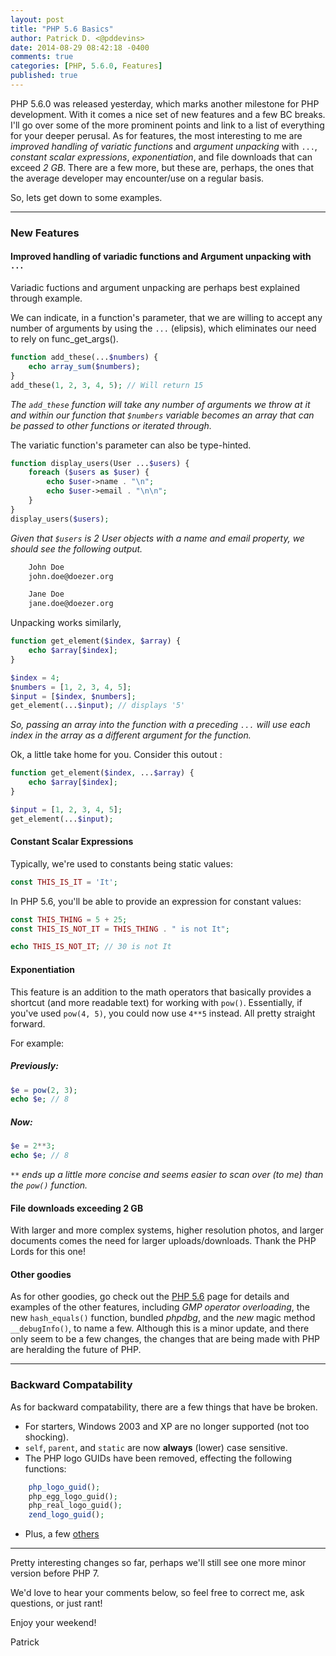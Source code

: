 ```yaml
---
layout: post
title: "PHP 5.6 Basics"
author: Patrick D. <@pddevins>
date: 2014-08-29 08:42:18 -0400
comments: true
categories: [PHP, 5.6.0, Features]
published: true
---
```


PHP 5.6.0 was released yesterday, which marks another milestone for PHP development. With it comes a nice set of new features and a few BC breaks. I'll go over some of the more prominent points and link to a list of everything for your deeper perusal. As for features, the most interesting to me are _improved handling of variatic functions_ and _argument unpacking_ with `...`, _constant scalar expressions_, _exponentiation_, and file downloads that can exceed _2 GB_. There are a few more, but these are, perhaps, the ones that the average developer may encounter/use on a regular basis.

<!--more-->

So, lets get down to some examples.

***

### New Features

#### Improved handling of variadic functions and Argument unpacking with `...`

Variadic fuctions and argument unpacking are perhaps best explained through example.

We can indicate, in a function's parameter, that we are willing to accept any number of arguments by using the `...` (elipsis), which eliminates our need to rely on func_get_args().

``` php Variadic Function Example
function add_these(...$numbers) {
    echo array_sum($numbers);
}
add_these(1, 2, 3, 4, 5); // Will return 15
```

_The `add_these` function will take any number of arguments we throw at it and within our function that `$numbers` variable becomes an array that can be passed to other functions or iterated through._

The variatic function's parameter can also be type-hinted.

``` php Variadic Function Example with Type Hinting
function display_users(User ...$users) {
    foreach ($users as $user) {
        echo $user->name . "\n";
        echo $user->email . "\n\n";
    }
}
display_users($users);
```

_Given that `$users` is 2 User objects with a name and email property, we should see the following output._

``` bash Example Output
    John Doe
    john.doe@doezer.org

    Jane Doe
    jane.doe@doezer.org

```

Unpacking works similarly,

``` php Array Unpacking with '...'
function get_element($index, $array) {
    echo $array[$index];
}

$index = 4;
$numbers = [1, 2, 3, 4, 5];
$input = [$index, $numbers];
get_element(...$input); // displays '5'
```

_So, passing an array into the function with a preceding `...` will use each index in the array as a different argument for the function._

Ok, a little take home for you. Consider this outout :

``` php Unpacking Homework
function get_element($index, ...$array) {
    echo $array[$index];
}

$input = [1, 2, 3, 4, 5];
get_element(...$input);
```

#### Constant Scalar Expressions

Typically, we're used to constants being static values:

``` php Typical, Pre-PHP 5.6 const Syntax
const THIS_IS_IT = 'It';
```

In PHP 5.6, you'll be able to provide an expression for constant values:

``` php New const Syntax with Scalar Expressions
const THIS_THING = 5 + 25;
const THIS_IS_NOT_IT = THIS_THING . " is not It";

echo THIS_IS_NOT_IT; // 30 is not It
```

#### Exponentiation

This feature is an addition to the math operators that basically provides a shortcut (and more readable text) for working with `pow()`. Essentially, if you've used `pow(4, 5)`, you could now use `4**5` instead. All pretty straight forward.

For example:

##### Previously:

``` php Using 'pow()' for Exponentiation
$e = pow(2, 3);
echo $e; // 8
```

##### Now:

``` php New, shorter Syntax for Exponentiation
$e = 2**3;
echo $e; // 8
```

_`**` ends up a little more concise and seems easier to scan over (to me) than the `pow()` function._

#### File downloads exceeding 2 GB

With larger and more complex systems, higher resolution photos, and larger documents comes the need for larger uploads/downloads. Thank the PHP Lords for this one!

#### Other goodies

As for other goodies, go check out the [PHP 5.6](http://php.net/manual/en/migration56.new-features.php) page for details and examples of the other features, including _GMP operator overloading_, the new `hash_equals()` function, bundled _phpdbg_, and the *new* magic method `__debugInfo()`, to name a few. Although this is a minor update, and there only seem to be a few changes, the changes that are being made with PHP are heralding the future of PHP.

***

### Backward Compatability

As for backward compatability, there are a few things that have be broken.

- For starters, Windows 2003 and XP are no longer supported (not too shocking).
- `self`, `parent`, and `static` are now __always__ (lower) case sensitive.
- The PHP logo GUIDs have been removed, effecting the following functions:

``` php Removed GUID Logo Functions
    php_logo_guid();
    php_egg_logo_guid();
    php_real_logo_guid();
    zend_logo_guid();
```

- Plus, a few [others](http://php.net/manual/en/migration55.incompatible.php)

---

Pretty interesting changes so far, perhaps we'll still see one more minor version before PHP 7.

We'd love to hear your comments below, so feel free to correct me, ask questions, or just rant!

Enjoy your weekend!

Patrick
